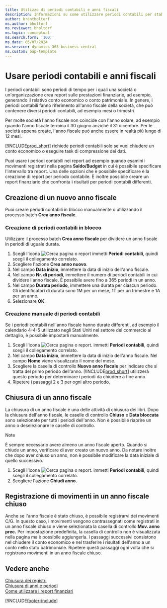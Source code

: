 ```yaml
---
title: Utilizzo di periodi contabili e anni fiscali
description: Informazioni su come utilizzare periodi contabili per stabilire quando la società genera report sulle prestazioni finanziarie.
author: brentholtorf
ms.author: bholtorf
ms.reviewer: bholtorf
ms.topic: conceptual
ms.search.form: '100,'
ms.date: 05/07/2024
ms.service: dynamics-365-business-central
ms.custom: bap-template
---
```

# <a name="work-with-accounting-periods-and-fiscal-years"></a>Usare periodi contabili e anni fiscali

I periodi contabili sono periodi di tempo per i quali una società o un'organizzazione crea report sulle prestazioni finanziarie, ad esempio, generando il relativo conto economico o conto patrimoniale. In genere, i periodi contabili fanno riferimento all'anno fiscale della società, che può contenere diversi periodi contabili, ad esempio mesi o trimestri.

Per molte società l'anno fiscale non coincide con l'anno solare, ad esempio quando l'anno fiscale termina il 30 giugno anziché il 31 dicembre. Per le società appena create, l'anno fiscale può anche essere in realtà più lungo di 12 mesi.  

[!INCLUDE[prod_short](includes/prod_short.md)] richiede periodi contabili solo se vuoi chiudere un conto economico o eseguire task di compressione dei dati.

Puoi usare i periodi contabili nei report ad esempio quando esamini i movimenti registrati nella pagina **Saldo/Budget** in cui è possibile specificare l'intervallo tra report. Una delle opzioni che è possibile specificare è la creazione di report per periodo contabile. È inoltre possibile creare un report finanziario che confronta i risultati per periodi contabili differenti.

## <a name="creating-a-new-fiscal-year"></a>Creazione di un nuovo anno fiscale

Puoi creare periodi contabili in blocco manualmente o utilizzando il processo batch **Crea anno fiscale**.

### <a name="how-to-create-accounting-periods-in-bulk"></a>Creazione di periodi contabili in blocco

Utilizzare il processo batch **Crea anno fiscale** per dividere un anno fiscale in periodi di uguale durata.  

1. Scegli l'icona ![Cerca pagina o report](media/ui-search/search_small.png "Icona della funzionalità Cerca pagina o report") immetti **Periodi contabili**, quindi scegli il collegamento correlato.  
2. Scegliere l'azione **Crea anno nuovo**.
3. Nel campo **Data inizio**, immettere la data di inizio dell'anno fiscale.  
4. Nel campo **Nr. di periodi**, immettere il numero di periodi contabili in cui dividere l'anno fiscale. È possibile avere fino a 365 periodi in un anno.  
5. Nel campo **Durata periodo**, immettere una durata per ciascun periodo. Gli identificatori di durata sono 1M per un mese, 1T per un trimestre e 1A per un anno.  
6. Selezionare **OK**.  

### <a name="how-to-create-accounting-periods-manually"></a>Creazione manuale di periodi contabili

Se i periodi contabili nell'anno fiscale hanno durate differenti, ad esempio il calendario 4-4-5 utilizzato negli Stati Uniti nel settore del commercio al dettaglio, è possibile impostarli manualmente.  
  
1. Scegli l'icona ![Cerca pagina o report.](media/ui-search/search_small.png "Icona della funzionalità Cerca pagina o report") immetti **Periodi contabili**, quindi scegli il collegamento correlato.  
2. Nel campo **Data inizio**, immettere la data di inizio dell'anno fiscale. Nel campo **Nome** viene visualizzato il nome del mese.  
3. Scegliere la casella di controllo **Nuovo anno fiscale** per indicare che si tratta del primo periodo dell'anno. [!INCLUDE[prod_short](includes/prod_short.md)] utilizzerà questo periodo per determinare i periodi da chiudere a fine anno.
4. Ripetere i passaggi 2 e 3 per ogni altro periodo.  

## <a name="closing-a-fiscal-year"></a>Chiusura di un anno fiscale

La chiusura di un anno fiscale è una delle attività di chiusura dei libri. Dopo la chiusura dell'anno fiscale, le caselle di controllo **Chiuso** e **Data bloccata** sono selezionate per tutti i periodi dell'anno. Non è possibile riaprire un anno o deselezionare le caselle di controllo.

> [!NOTE]  
> È sempre necessario avere almeno un anno fiscale aperto. Quando si chiude un anno, verificare di aver creato un nuovo anno. Da notare inoltre che dopo aver chiuso un anno, non è possibile modificare la data iniziale di quello successivo.

1. Scegli l'icona ![Cerca pagina o report.](media/ui-search/search_small.png "Icona della funzionalità Cerca pagina o report") immetti **Periodi contabili**, quindi scegli il collegamento correlato.  
2. Scegliere l'azione **Chiudi anno**.  

## <a name="posting-entries-to-a-closed-fiscal-year"></a>Registrazione di movimenti in un anno fiscale chiuso

Anche se l'anno fiscale è stato chiuso, è possibile registrarvi dei movimenti C/G. In questo caso, i movimenti vengono contrassegnati come registrati in un anno fiscale chiuso e viene selezionata la casella di controllo **Mov. anno prec.** Per impostazione predefinita, la casella di controllo non è visualizzata nella pagina ma è possibile aggiungerla. I passaggi successivi consistono nel chiudere il conto economico e nel trasferire i risultati dell'anno a un conto nello stato patrimoniale. Ripetere questi passaggi ogni volta che si registrano movimenti in un anno fiscale chiuso.

## <a name="see-also"></a>Vedere anche

[Chiusura dei registri](year-close-books.md)  
[Chiusura di anni e periodi](year-close-years-periods.md)  
[Come utilizzare i report finanziari](bi-how-work-account-schedule.md)  

[!INCLUDE[footer-include](includes/footer-banner.md)]
